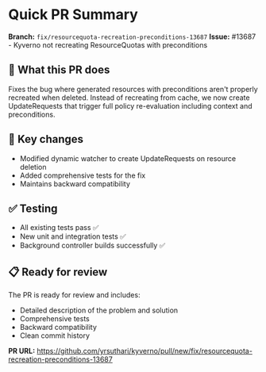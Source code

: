 # Quick PR Summary

**Branch:** `fix/resourcequota-recreation-preconditions-13687`
**Issue:** #13687 - Kyverno not recreating ResourceQuotas with preconditions

## 🚀 What this PR does

Fixes the bug where generated resources with preconditions aren't properly recreated when deleted. Instead of recreating from cache, we now create UpdateRequests that trigger full policy re-evaluation including context and preconditions.

## 🔧 Key changes

- Modified dynamic watcher to create UpdateRequests on resource deletion
- Added comprehensive tests for the fix
- Maintains backward compatibility

## ✅ Testing

- All existing tests pass ✅
- New unit and integration tests ✅
- Background controller builds successfully ✅

## 📋 Ready for review

The PR is ready for review and includes:
- Detailed description of the problem and solution
- Comprehensive tests
- Backward compatibility
- Clean commit history

**PR URL:** https://github.com/yrsuthari/kyverno/pull/new/fix/resourcequota-recreation-preconditions-13687
